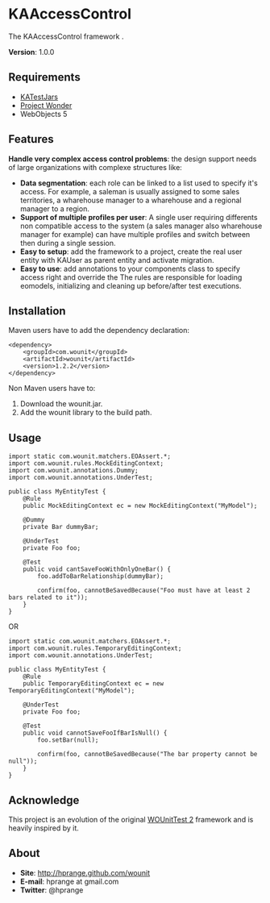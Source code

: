 KAAccessControl
======

The KAAccessControl framework .

**Version**: 1.0.0

Requirements
------------

* [KATestJars](http://www.github.com/)
* [Project Wonder](http://wiki.wocommunity.org/display/documentation/Home)
* WebObjects 5

Features
--------

**Handle very complex access control problems**: the design support needs of large organizations with complexe structures like:
* **Data segmentation**: each role can be linked to a list used to specify it's access. For example, a saleman is usually assigned to some sales territories, a wharehouse manager to a wharehouse and a regional manager to a region.
* **Support of multiple profiles per user**: A single user requiring differents non compatible access to the system (a sales manager also wharehouse manager for example) can have multiple profiles and switch between then during a single session. 
* **Easy to setup**: add the framework to a project, create the real user entity with KAUser as parent entity and activate migration.
* **Easy to use**: add annotations to your components class to specify access right and override the 
The rules are responsible for loading eomodels, initializing and cleaning up before/after
test executions.

Installation
------------

Maven users have to add the dependency declaration:

	<dependency>
		<groupId>com.wounit</groupId>
		<artifactId>wounit</artifactId>
		<version>1.2.2</version>
	</dependency>

Non Maven users have to:

1. Download the wounit.jar.
2. Add the wounit library to the build path.

Usage
-----

	import static com.wounit.matchers.EOAssert.*;
	import com.wounit.rules.MockEditingContext;
	import com.wounit.annotations.Dummy;
    import com.wounit.annotations.UnderTest;

	public class MyEntityTest {
		@Rule
		public MockEditingContext ec = new MockEditingContext("MyModel");

		@Dummy
		private Bar dummyBar;

		@UnderTest
		private Foo foo;

		@Test
		public void cantSaveFooWithOnlyOneBar() {
			foo.addToBarRelationship(dummyBar);

			confirm(foo, cannotBeSavedBecause("Foo must have at least 2 bars related to it"));
		}
	}

OR

	import static com.wounit.matchers.EOAssert.*;
	import com.wounit.rules.TemporaryEditingContext;
	import com.wounit.annotations.UnderTest;

	public class MyEntityTest {
		@Rule
		public TemporaryEditingContext ec = new TemporaryEditingContext("MyModel");

		@UnderTest
		private Foo foo;

		@Test
		public void cannotSaveFooIfBarIsNull() {
			foo.setBar(null);

			confirm(foo, cannotBeSavedBecause("The bar property cannot be null"));
		}
	}

Acknowledge
-----------

This project is an evolution of the original [WOUnitTest 2](http://wounittest.sourceforge.net/)
framework and is heavily inspired by it.

About
-----

* **Site**: http://hprange.github.com/wounit
* **E-mail**: hprange at gmail.com
* **Twitter**: @hprange